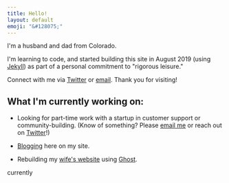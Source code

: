 ```yaml
---
title: Hello!
layout: default
emoji: "&#128075;"
---
```

I'm a husband and dad from Colorado.

I'm learning to code, and started building this site in August 2019 (using [Jekyll](https://jekyllrb.com)) as part of a personal commitment to "rigorous leisure."

Connect with me via [Twitter](https://twitter.com/scott_scharl) or [email](mailto:hello@scottscharl.com). Thank you for visiting!

## What I'm currently working on:

* Looking for part-time work with a startup in customer support or community-building. (Know of something? Please [email me](mailto:hello@scottscharl.com) or reach out on [Twitter](https://twitter.com/scott_scharl)!)

* [Blogging](/blog) here on my site.

* Rebuilding my [wife's website](https://jcscharl.com) using [Ghost](https://ghost.org).

currently
